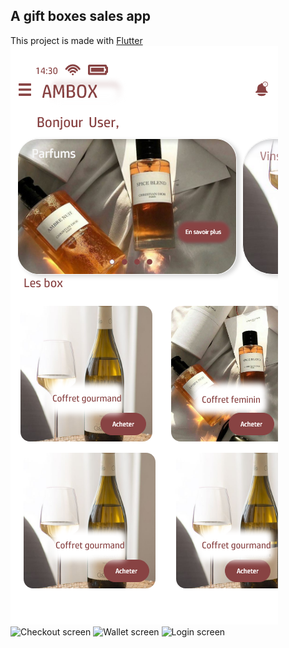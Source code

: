## A gift boxes sales app
This project is made with [Flutter](https://docs.flutter.dev/)
![Home screen](https://github.com/nickAP02/am_box/blob/nickAp02/assets/screenshots/home.png)
![Checkout screen](https://github.com/nickAP02/am_box/blob/nickAp02/assets/screenshots/checkout.jpg)
![Wallet screen](https://github.com/nickAP02/am_box/blob/nickAp02/assets/screenshots/wallet.jpg)
![Login screen](https://github.com/nickAP02/am_box/blob/nickAp02/assets/screenshots/login.jpg)
